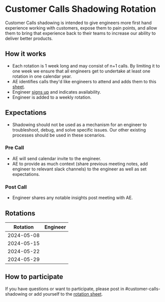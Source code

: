 # Customer Calls Shadowing Rotation

Customer Calls shadowing is intended to give engineers more first hand experience working with customers,
expose them to pain points, and allow them to bring that experience back to their teams to increase our ability to deliver better products.

## How it works

- Each rotation is 1 week long and may consist of n+1 calls. By limiting it to one week we ensure that all engineers get to undertake at least one rotation in one calendar year.
- AE identifies calls they'd like engineers to attend and adds them to this [sheet](https://docs.google.com/spreadsheets/d/1Wap3SnDEUJTgMmsWXHz1E4NnGB2JDJedEh9udrQxom4/edit#gid=0).
- Engineer [signs up](https://docs.google.com/spreadsheets/d/1Wap3SnDEUJTgMmsWXHz1E4NnGB2JDJedEh9udrQxom4/edit#gid=0) and indicates availability.
- Engineer is added to a weekly rotation.

## Expectations

- Shadowing should not be used as a mechanism for an engineer to troubleshoot, debug, and solve specific issues. Our other existing processes should be used in these scenarios.

### Pre Call

- AE will send calendar invite to the engineer.
- AE to provide as much context (share previous meeting notes, add engineer to relevant slack channels) to the engineer as well as set expectations.

### Post Call

- Engineer shares any notable insights post meeting with AE.

## Rotations

|  Rotation   |  Engineer    |
| ----------- | ------------ |
|  2024-05-08 |              |
|  2024-05-15 |              |
|  2024-05-22 |              |
|  2024-05-29 |              |

## How to participate

If you have questions or want to participate, please post in #customer-calls-shadowing or add yourself to the [rotation sheet]().
